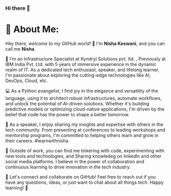 ### Hi there 👋

<!--
**Nishakeswani/NishaKeswani** is a ✨ _special_ ✨ repository because its `README.md` (this file) appears on your GitHub profile.

Here are some ideas to get you started:

- 🔭 I’m currently working on ...
- 🌱 I’m currently learning ...
- 👯 I’m looking to collaborate on ...
- 🤔 I’m looking for help with ...
- 💬 Ask me about ...
- 📫 How to reach me: ...
- 😄 Pronouns: ...
- ⚡ Fun fact: ...
-->

# 💫 About Me:

Hey there, *welcome to my GitHub world!* 👋 I'm **Nisha Keswani**, and you can call me **Nisha**. 

👋  I'm an Infrastructure Specialist at Kyndryl Solutions pvt. ltd. , Previously at IBM India Pvt. Ltd.  with 5 years of immersive experience in the dynamic realm of IT. As a dedicated tech enthusiast, speaker, and lifelong learner, I'm passionate about exploring the cutting-edge technologies like AI, DevOps, Cloud, etc.

💻 As a Python evangelist, I find joy in the elegance and versatility of the language, using it to architect robust infrastructures, automate workflows, and unlock the potential of AI-driven solutions. Whether it's building predictive models or optimizing cloud-native applications, I'm driven by the belief that code has the power to shape a better tomorrow.

🎤 As a speaker, I enjoy sharing my insights and expertise with others in the tech community. From presenting at conferences to leading workshops and mentorship programs, I'm committed to helping others learn and grow in their careers. #learnwithnisha

🚀 Outside of work, you can find me tinkering with code, experimenting with new tools and technologies, and Sharing knowledeg on linkedln and other social media platforms. I believe in the power of collaboration and continuous learning to drive innovation in the tech industry.

🌟 Let's connect and collaborate on GitHub! Feel free to reach out if you have any questions, ideas, or just want to chat about all things tech. Happy learning! 🚀


